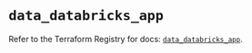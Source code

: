 # `data_databricks_app`

Refer to the Terraform Registry for docs: [`data_databricks_app`](https://registry.terraform.io/providers/databricks/databricks/1.65.0/docs/data-sources/app).
